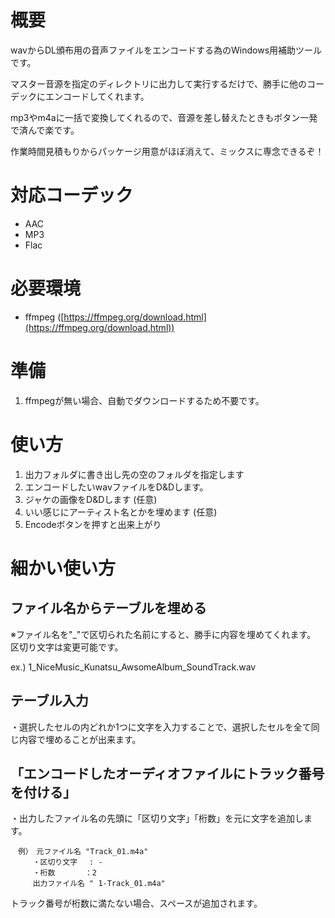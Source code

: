 ﻿# 概要
wavからDL頒布用の音声ファイルをエンコードする為のWindows用補助ツールです。

マスター音源を指定のディレクトリに出力して実行するだけで、勝手に他のコーデックにエンコードしてくれます。

mp3やm4aに一括で変換してくれるので、音源を差し替えたときもボタン一発で済んで楽です。

作業時間見積もりからパッケージ用意がほぼ消えて、ミックスに専念できるぞ！

# 対応コーデック
* AAC
* MP3
* Flac

# 必要環境
* ffmpeg ([https://ffmpeg.org/download.html](https://ffmpeg.org/download.html))

# 準備
1. ffmpegが無い場合、自動でダウンロードするため不要です。

# 使い方
1. 出力フォルダに書き出し先の空のフォルダを指定します
2. エンコードしたいwavファイルをD&Dします。
3. ジャケの画像をD&Dします (任意)
4. いい感じにアーティスト名とかを埋めます (任意)
5. Encodeボタンを押すと出来上がり


# 細かい使い方
## ファイル名からテーブルを埋める

※ファイル名を"_"で区切られた名前にすると、勝手に内容を埋めてくれます。
区切り文字は変更可能です。

ex.) 1_NiceMusic_Kunatsu_AwsomeAlbum_SoundTrack.wav

## テーブル入力
・選択したセルの内どれか1つに文字を入力することで、選択したセルを全て同じ内容で埋めることが出来ます。

## 「エンコードしたオーディオファイルにトラック番号を付ける」
・出力したファイル名の先頭に「区切り文字」「桁数」を元に文字を追加します。
```
　例）　元ファイル名 "Track_01.m4a"
　　　・区切り文字　 : -
　　　・桁数　　　　：2
　　　出力ファイル名 " 1-Track_01.m4a"
```
トラック番号が桁数に満たない場合、スペースが追加されます。



